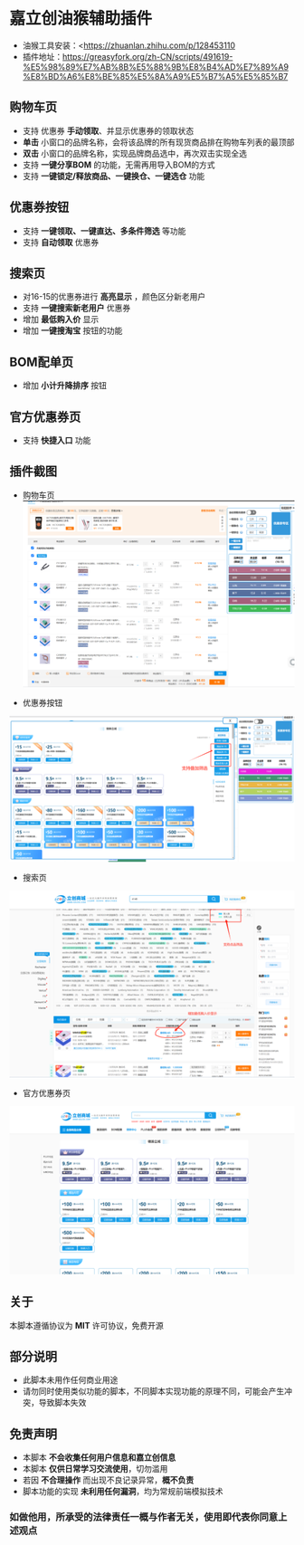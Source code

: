 # 嘉立创油猴辅助插件

- 油猴工具安装：<https://zhuanlan.zhihu.com/p/128453110 
- 插件地址：<https://greasyfork.org/zh-CN/scripts/491619-%E5%98%89%E7%AB%8B%E5%88%9B%E8%B4%AD%E7%89%A9%E8%BD%A6%E8%BE%85%E5%8A%A9%E5%B7%A5%E5%85%B7>

## 购物车页

- 支持 优惠券 __手动领取__、并显示优惠券的领取状态
- __单击__ 小窗口的品牌名称，会将该品牌的所有现货商品排在购物车列表的最顶部
- __双击__ 小窗口的品牌名称，实现品牌商品选中，再次双击实现全选
- 支持 __一键分享BOM__ 的功能，无需再用导入BOM的方式
- 支持 __一键锁定/释放商品、一键换仓、一键选仓__ 功能

## 优惠券按钮

- 支持 __一键领取、一键直达、多条件筛选__ 等功能
- 支持 __自动领取__ 优惠券

## 搜索页

- 对16-15的优惠券进行 __高亮显示__ ，颜色区分新老用户
- 支持 __一键搜索新老用户__ 优惠券
- 增加 __最低购入价__ 显示
- 增加 __一键搜淘宝__ 按钮的功能

## BOM配单页

- 增加 __小计升降排序__ 按钮

## 官方优惠券页

- 支持 __快捷入口__ 功能

## 插件截图

- 购物车页
![[购物车页](https://cart.szlcsc.com/cart/display.html)](/assets/cart_page_.png)

- 优惠券按钮

![[优惠券页](https://www.szlcsc.com/huodong.html)](/assets/coupon_page_.png)  

- 搜索页

![[搜索页](https://so.szlcsc.com/global.html)](/assets/search_page.png)

- 官方优惠券页

![[搜索页](https://so.szlcsc.com/global.html)](/assets/jlc_coupon_page.png)

## 关于

本脚本遵循协议为 __MIT__ 许可协议，免费开源

## 部分说明

- 此脚本未用作任何商业用途  
- 请勿同时使用类似功能的脚本，不同脚本实现功能的原理不同，可能会产生冲突，导致脚本失效  

## 免责声明

- 本脚本 __不会收集任何用户信息和嘉立创信息__  
- 本脚本 __仅供日常学习交流使用__，切勿滥用  
- 若因 __不合理操作__ 而出现不良记录异常，__概不负责__  
- 脚本功能的实现 __未利用任何漏洞__，均为常规前端模拟技术  

### 如做他用，所承受的法律责任一概与作者无关，使用即代表你同意上述观点
